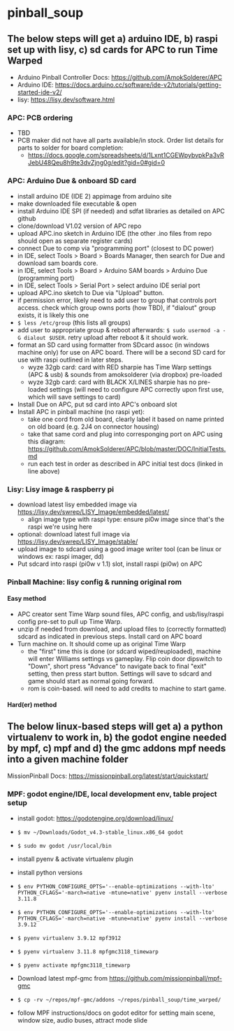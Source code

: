 # pinball_soup

## The below steps will get a) arduino IDE, b) raspi set up with lisy, c) sd cards for APC to run Time Warped

- Arduino Pinball Controller Docs: https://github.com/AmokSolderer/APC
- Arduino IDE: https://docs.arduino.cc/software/ide-v2/tutorials/getting-started-ide-v2/
- lisy: https://lisy.dev/software.html

### APC: PCB ordering
- TBD
- PCB maker did not have all parts available/in stock. Order list details for parts to solder for board completion:
  - https://docs.google.com/spreadsheets/d/1Lxnt1CGEWpybvpkPa3vRJebU48Qeu8h9te3dvZjng0g/edit?gid=0#gid=0

### APC: Arduino Due & onboard SD card
- install arduino IDE (IDE 2) appimage from arduino site
- make downloaded file executable & open
- install Arduino IDE SPI (if needed) and sdfat libraries as detailed on APC github
- clone/download V1.02 version of APC repo
- upload APC.ino sketch in Arduino IDE (the other .ino files from repo should open as separate register cards)
- connect Due to comp via "programming port" (closest to DC power)
- in IDE, select Tools > Board > Boards Manager, then search for Due and download sam boards core.
- in IDE, select Tools > Board > Arduino SAM boards > Arduino Due (programming port)
- in IDE, select Tools > Serial Port > select arduino IDE serial port
- upload APC.ino sketch to Due via "Upload" button.
- if permission error, likely need to add user to group that controls port access. check which group owns ports (how TBD), if "dialout" group exists, it is likely this one
- `$ less /etc/group` (this lists all groups)
- add user to appropriate group & reboot afterwards: `$ sudo usermod -a -G dialout $USER`. retry upload after reboot & it should work.
- format an SD card using formatter from SDcard assoc (in windows machine only) for use on APC board. There will be a second SD card for use with raspi outlined in later steps.
  - wyze 32gb card: card with RED sharpie has Time Warp settings (APC & usb) & sounds from amoksolderer (via dropbox) pre-loaded
  - wyze 32gb card: card with BLACK X/LINES sharpie has no pre-loaded settings (will need to configure APC correctly upon first use, which will save settings to card)
- Install Due on APC, put sd card into APC's onboard slot
- Install APC in pinball machine (no raspi yet):
  - take one cord from old board, clearly label it based on name printed on old board (e.g. 2J4 on connector housing)
  - take that same cord and plug into corresponging port on APC using this diagram: https://github.com/AmokSolderer/APC/blob/master/DOC/InitialTests.md
  - run each test in order as described in APC initial test docs (linked in line above)

### Lisy: Lisy image & raspberry pi
- download latest lisy embedded image via https://lisy.dev/swrep/LISY_Image/embedded/latest/
  - align image type with raspi type: ensure pi0w image since that's the raspi we're using here
- optional: download latest full image via https://lisy.dev/swrep/LISY_Image/stable/
- upload image to sdcard using a good image writer tool (can be linux or windows ex: raspi imager, dd)
- Put sdcard into raspi (pi0w v 1.1) slot, install raspi (pi0w) on APC

### Pinball Machine: lisy config & running original rom
#### Easy method
- APC creator sent Time Warp sound files, APC config, and usb/lisy/raspi config pre-set to pull up Time Warp.
- unzip if needed from download, and upload files to (correctly formatted) sdcard as indicated in previous steps. Install card on APC board
- Turn machine on. It should come up as original Time Warp
  - the "first" time this is done (or sdcard wiped/reuploaded), machine will enter Williams settings vs gameplay. Flip coin door dipswitch to "Down", short press "Advance" to navigate back to final "exit" setting, then press start button. Settings will save to sdcard and game should start as normal going forward.
  - rom is coin-based. will need to add credits to machine to start game.

#### Hard(er) method

## The below linux-based steps will get a) a python virtualenv to work in, b) the godot engine needed by mpf, c) mpf and d) the gmc addons mpf needs into a given machine folder

MissionPinball Docs: https://missionpinball.org/latest/start/quickstart/

### MPF: godot engine/IDE, local development env, table project setup
- install godot: https://godotengine.org/download/linux/
- `$ mv ~/Downloads/Godot_v4.3-stable_linux.x86_64 godot`
- `$ sudo mv godot /usr/local/bin`

- install pyenv & activate virtualenv plugin
- install python versions
- `$ env PYTHON_CONFIGURE_OPTS='--enable-optimizations --with-lto' PYTHON_CFLAGS='-march=native -mtune=native' pyenv install --verbose 3.11.8`
- `$ env PYTHON_CONFIGURE_OPTS='--enable-optimizations --with-lto' PYTHON_CFLAGS='-march=native -mtune=native' pyenv install --verbose 3.9.12`
- `$ pyenv virtualenv 3.9.12 mpf3912`
- `$ pyenv virtualenv 3.11.8 mpfgmc3118_timewarp`
- `$ pyenv activate mpfgmc3118_timewarp`

- Download latest mpf-gmc from https://github.com/missionpinball/mpf-gmc
- `$ cp -rv ~/repos/mpf-gmc/addons ~/repos/pinball_soup/time_warped/`
- follow MPF instructions/docs on godot editor for setting main scene, window size, audio buses, attract mode slide



